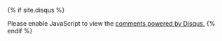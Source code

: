 {% if site.disqus %}
<div id="disqus_thread"></div>
<script>
var disqus_config = function () {
    this.page.url = "{{ site.url }}{{ page.url }}"; // Replace PAGE_URL with your page's canonical URL variable

    // Replace PAGE_IDENTIFIER with your page's unique identifier variable
	{% if page.thread %}
    this.page.identifier = "{{ page.url }}_{{ page.thread }}"; 
	{% else %}
    this.page.identifier = "{{ page.url }}";
	{% endif %}	
};
(function() { // DON'T EDIT BELOW THIS LINE
var d = document, s = d.createElement('script');

s.src = '//haiiiiiyun.disqus.com/embed.js';

s.setAttribute('data-timestamp', +new Date());
(d.head || d.body).appendChild(s);
})();
</script>
<noscript>Please enable JavaScript to view the <a href="https://disqus.com/?ref_noscript" rel="nofollow">comments powered by Disqus.</a></noscript>
{% endif %}


